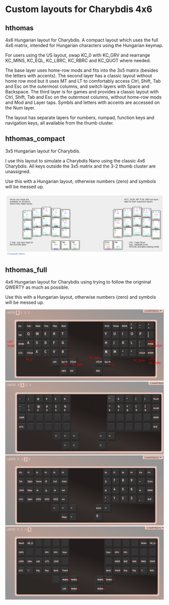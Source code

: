 # Custom layouts for Charybdis 4x6

## hthomas

4x6 Hungarian layout for Charybdis.
A compact layout which uses the full 4x6 matrix, intended for Hungarian characters using the Hungarian keymap.

For users using the US layout, swap KC_0 with KC_GRV and rearrange KC_MINS, KC_EQL, KC_LBRC, KC_RBRC and KC_QUOT where needed.

The base layer uses home-row mods and fits into the 3x5 matrix (besides the letters with accents).
The second layer has a classic layout without home row mod but it uses MT and LT to comfortably access Ctrl, Shift, Tab and Esc on the outermost columns, and switch layers with Space and Backspace.
The third layer is for games and provides a classic layout with Ctrl, Shift, Tab and Esc on the outermost columns, without home-row mods and Mod and Layer taps. Symbls and letters with accents are accessed on the Num layer.

The layout has separate layers for numbers, numpad, function keys and navigation keys, all available from the thumb cluster.

## hthomas_compact

3x5 Hungarian layout for Charybdis.

I use this layout to simulate a Charybdis Nano using the classic 4x6 Charybdis.
All keys outside the 3x5 matrix and the 3-2 thumb cluster are unassigned.

Use this with a Hungarian layout, otherwise numbers (zero) and symbols will be messed up.

![Charybdis Nano Layout](charybdis-nano.png?raw=true "Charybdis Nano HU ISO layout")

## hthomas_full

4x6 Hungarian layout for Charybdis using trying to follow the origninal QWERTY as much as possible.

Use this with a Hungarian layout, otherwise numbers (zero) and symbols will be messed up.

![Charybdis Full Layout](charybdis_full_layer_0.png?raw=true "Charybdis HU ISO Full Layer 0")
![Charybdis Full Layout](charybdis_full_layer_1.png?raw=true "Charybdis HU ISO Full Layer 1")
![Charybdis Full Layout](charybdis_full_layer_2.png?raw=true "Charybdis HU ISO Full Layer 2")
![Charybdis Full Layout](charybdis_full_layer_4.png?raw=true "Charybdis HU ISO Full Layer 3")

